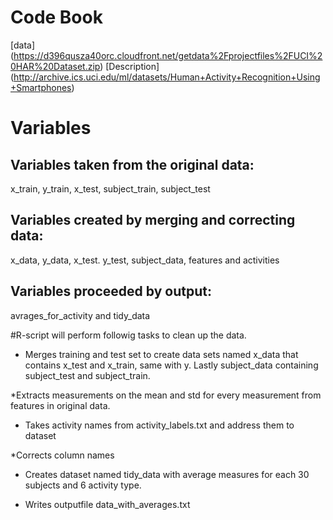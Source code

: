 # Code Book

[data] (https://d396qusza40orc.cloudfront.net/getdata%2Fprojectfiles%2FUCI%20HAR%20Dataset.zip)
[Description] (http://archive.ics.uci.edu/ml/datasets/Human+Activity+Recognition+Using+Smartphones)

# Variables

## Variables taken from the original data: 
x_train, y_train, x_test, subject_train, subject_test

## Variables created by merging and correcting data:
x_data, y_data, x_test. y_test, subject_data, features and activities

## Variables proceeded by output:
avrages_for_activity and tidy_data


#R-script will perform followig tasks to clean up the data.

* Merges training and test set to create data sets named x_data that contains x_test and x_train,
same with y. Lastly subject_data containing subject_test and subject_train. 

*Extracts measurements on the mean and std for every measurement from features in original data.

* Takes activity names from activity_labels.txt and address them to dataset

*Corrects column names

* Creates dataset named tidy_data with average measures for each 30 subjects and 6 activity type.

* Writes outputfile data_with_averages.txt
 